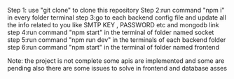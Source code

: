 Step 1: use "git clone" to clone this repository
Step 2:run command "npm i" in every folder terminal 
step 3:go to each backend config file and update all the info related to you like SMTP KEY , PASSWORD etc and mongodb link
step 4:run command "npm start" in the terminal of folder named socket
step 5:run command "npm run dev" in the terminals of each backend folder
step 6:run command "npm start" in the terminal of folder named frontend


Note: the project is not complete some apis are implemented and some are pending also there are some issues to solve in frontend and database asses
